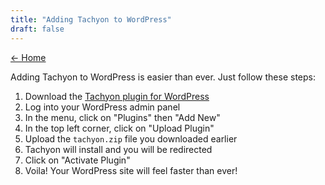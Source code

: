 ```yaml
---
title: "Adding Tachyon to WordPress"
draft: false
---
```


<link rel="stylesheet" as="style" crossorigin href="https://cdn.jsdelivr.net/gh/orioncactus/pretendard@v1.3.6/dist/web/static/pretendard-std.css" />
<link rel="stylesheet" href="/wave.css">

[← Home](/#using-tachyon)

Adding Tachyon to WordPress is easier than ever. Just follow these steps:

1. Download the [Tachyon plugin for WordPress](https://raw.githubusercontent.com/weebney/tachyon/main/wordpress/tachyon.zip)
2. Log into your WordPress admin panel
3. In the menu, click on "Plugins" then "Add New"
4. In the top left corner, click on "Upload Plugin"
5. Upload the `tachyon.zip` file you downloaded earlier
6. Tachyon will install and you will be redirected
7. Click on "Activate Plugin"
8. Voila! Your WordPress site will feel faster than ever!